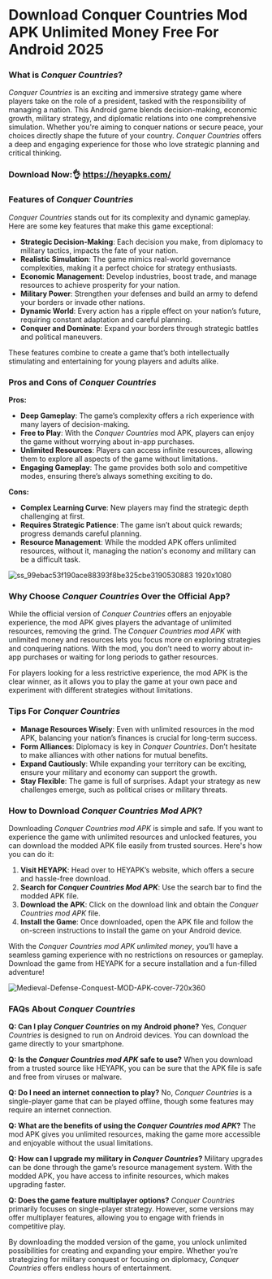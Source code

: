 # Download Conquer Countries Mod APK Unlimited Money Free For Android 2025

### What is *Conquer Countries*?

*Conquer Countries* is an exciting and immersive strategy game where players take on the role of a president, tasked with the responsibility of managing a nation. This Android game blends decision-making, economic growth, military strategy, and diplomatic relations into one comprehensive simulation. Whether you're aiming to conquer nations or secure peace, your choices directly shape the future of your country. *Conquer Countries* offers a deep and engaging experience for those who love strategic planning and critical thinking.

### Download Now:👌 https://heyapks.com/

### Features of *Conquer Countries*

*Conquer Countries* stands out for its complexity and dynamic gameplay. Here are some key features that make this game exceptional:

- **Strategic Decision-Making**: Each decision you make, from diplomacy to military tactics, impacts the fate of your nation.
- **Realistic Simulation**: The game mimics real-world governance complexities, making it a perfect choice for strategy enthusiasts.
- **Economic Management**: Develop industries, boost trade, and manage resources to achieve prosperity for your nation.
- **Military Power**: Strengthen your defenses and build an army to defend your borders or invade other nations.
- **Dynamic World**: Every action has a ripple effect on your nation’s future, requiring constant adaptation and careful planning.
- **Conquer and Dominate**: Expand your borders through strategic battles and political maneuvers.

These features combine to create a game that’s both intellectually stimulating and entertaining for young players and adults alike.

### Pros and Cons of *Conquer Countries*

**Pros:**
- **Deep Gameplay**: The game’s complexity offers a rich experience with many layers of decision-making.
- **Free to Play**: With the *Conquer Countries* mod APK, players can enjoy the game without worrying about in-app purchases.
- **Unlimited Resources**: Players can access infinite resources, allowing them to explore all aspects of the game without limitations.
- **Engaging Gameplay**: The game provides both solo and competitive modes, ensuring there’s always something exciting to do.

**Cons:**
- **Complex Learning Curve**: New players may find the strategic depth challenging at first.
- **Requires Strategic Patience**: The game isn’t about quick rewards; progress demands careful planning.
- **Resource Management**: While the modded APK offers unlimited resources, without it, managing the nation's economy and military can be a difficult task.

![ss_99ebac53f190ace88393f8be325cbe3190530883 1920x1080](https://github.com/user-attachments/assets/b440face-03c1-46fb-bfb3-83548b1865e2)


### Why Choose *Conquer Countries* Over the Official App?

While the official version of *Conquer Countries* offers an enjoyable experience, the mod APK gives players the advantage of unlimited resources, removing the grind. The *Conquer Countries mod APK* with unlimited money and resources lets you focus more on exploring strategies and conquering nations. With the mod, you don’t need to worry about in-app purchases or waiting for long periods to gather resources.

For players looking for a less restrictive experience, the mod APK is the clear winner, as it allows you to play the game at your own pace and experiment with different strategies without limitations.

### Tips For *Conquer Countries*

- **Manage Resources Wisely**: Even with unlimited resources in the mod APK, balancing your nation’s finances is crucial for long-term success.
- **Form Alliances**: Diplomacy is key in *Conquer Countries*. Don’t hesitate to make alliances with other nations for mutual benefits.
- **Expand Cautiously**: While expanding your territory can be exciting, ensure your military and economy can support the growth.
- **Stay Flexible**: The game is full of surprises. Adapt your strategy as new challenges emerge, such as political crises or military threats.

### How to Download *Conquer Countries Mod APK*?

Downloading *Conquer Countries mod APK* is simple and safe. If you want to experience the game with unlimited resources and unlocked features, you can download the modded APK file easily from trusted sources. Here's how you can do it:

1. **Visit HEYAPK**: Head over to HEYAPK’s website, which offers a secure and hassle-free download.
2. **Search for *Conquer Countries Mod APK***: Use the search bar to find the modded APK file.
3. **Download the APK**: Click on the download link and obtain the *Conquer Countries mod APK* file.
4. **Install the Game**: Once downloaded, open the APK file and follow the on-screen instructions to install the game on your Android device.

With the *Conquer Countries mod APK unlimited money*, you’ll have a seamless gaming experience with no restrictions on resources or gameplay. Download the game from HEYAPK for a secure installation and a fun-filled adventure!

![Medieval-Defense-Conquest-MOD-APK-cover-720x360](https://github.com/user-attachments/assets/652ddbcd-932b-4b7f-94fd-121dcf3f4c30)


### FAQs About *Conquer Countries*

**Q: Can I play *Conquer Countries* on my Android phone?**
Yes, *Conquer Countries* is designed to run on Android devices. You can download the game directly to your smartphone.

**Q: Is the *Conquer Countries mod APK* safe to use?**
When you download from a trusted source like HEYAPK, you can be sure that the APK file is safe and free from viruses or malware.

**Q: Do I need an internet connection to play?**
No, *Conquer Countries* is a single-player game that can be played offline, though some features may require an internet connection.

**Q: What are the benefits of using the *Conquer Countries mod APK*?**
The mod APK gives you unlimited resources, making the game more accessible and enjoyable without the usual limitations.

**Q: How can I upgrade my military in *Conquer Countries*?**
Military upgrades can be done through the game’s resource management system. With the modded APK, you have access to infinite resources, which makes upgrading faster.

**Q: Does the game feature multiplayer options?**
*Conquer Countries* primarily focuses on single-player strategy. However, some versions may offer multiplayer features, allowing you to engage with friends in competitive play.

By downloading the modded version of the game, you unlock unlimited possibilities for creating and expanding your empire. Whether you’re strategizing for military conquest or focusing on diplomacy, *Conquer Countries* offers endless hours of entertainment.


